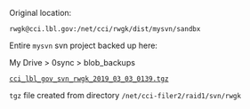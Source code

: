 Original location:

    rwgk@cci.lbl.gov:/net/cci/rwgk/dist/mysvn/sandbx

Entire `mysvn` svn project backed up here:

  My Drive > 0sync > blob_backups

  [`cci_lbl_gov_svn_rwgk_2019_03_03_0139.tgz`](https://drive.google.com/drive/u/0/folders/1OvCu5cQf3FbLjYDZXadNIgQ0j3S15dXS)

  `tgz` file created from directory `/net/cci-filer2/raid1/svn/rwgk`
